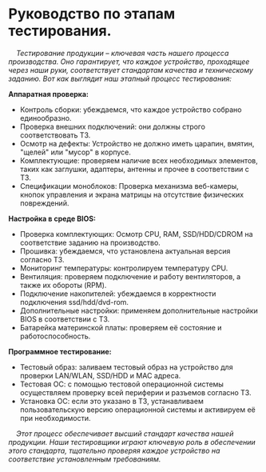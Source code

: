 **Руководство по этапам тестирования.**
=


&nbsp; &nbsp; *Тестирование продукции – ключевая часть нашего процесса производства. Оно гарантирует, что каждое устройство, проходящее через наши руки, соответствует стандартам качества и техническому заданию. Вот как выглядит наш этапный процесс тестирования:*

**Аппаратная проверка:**
+ Контроль сборки: убеждаемся, что каждое устройство собрано единообразно.
+ Проверка внешних подключений: они должны строго соответствовать ТЗ.
+	Осмотр на дефекты: Устройство не должно иметь царапин, вмятин, "щелей" или "мусор" в корпусе.
+	Комплектующие: проверяем наличие всех необходимых элементов, таких как заглушки, адаптеры, антенны и прочее в соответствии с ТЗ.
+	Спецификации моноблоков: Проверка механизма веб-камеры, кнопок управления и экрана матрицы на отсутствие физических повреждений.

**Настройка в среде BIOS:**
+	Проверка комплектующих: Осмотр CPU, RAM, SSD/HDD/CDROM на соответствие заданию на производство.
+	Прошивка: убеждаемся, что установлена актуальная версия согласно ТЗ.
+	Мониторинг температуры: контролируем температуру CPU.
+	Вентиляция: проверяем подключение и работу вентиляторов, а также их обороты (RPM).
+	Подключение накопителей: убеждаемся в корректности подключения ssd/hdd/dvd-rom.
+	Дополнительные настройки: применяем дополнительные настройки BIOS в соответствии с ТЗ.
+	Батарейка материнской платы: проверяем её состояние и работоспособность.

**Программное тестирование:**
+	Тестовый образ: заливаем тестовый образ на устройство для проверки LAN/WLAN, SSD/HDD и MAC адреса.
+	Тестовая ОС: с помощью тестовой операционной системы осуществляем проверку всей периферии и разъемов согласно ТЗ.
+	Установка ОС: если это указано в ТЗ, устанавливаем пользовательскую версию операционной системы и активируем её при необходимости.

&nbsp; &nbsp; *Этот процесс обеспечивает высший стандарт качества нашей продукции. Наши тестировщики играют ключевую роль в обеспечении этого стандарта, тщательно проверяя каждое устройство на соответствие установленным требованиям.*


